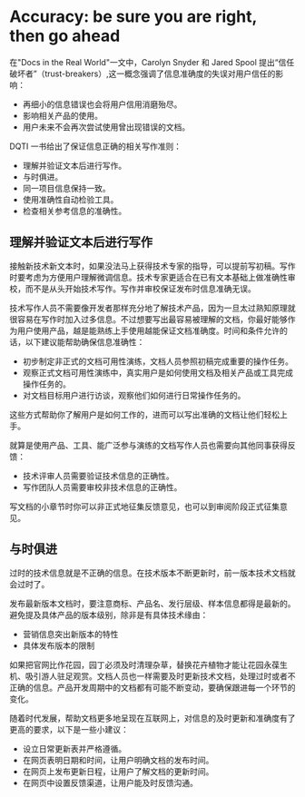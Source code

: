 # Accuracy: be sure you are right, then go ahead 

在"Docs in the Real World"一文中，Carolyn Snyder 和  Jared Spool 提出“信任破坏者”（trust-breakers）,这一概念强调了信息准确度的失误对用户信任的影响：

- 再细小的信息错误也会将用户信用消磨殆尽。
- 影响相关产品的使用。
- 用户未来不会再次尝试使用曾出现错误的文档。

DQTI 一书给出了保证信息正确的相关写作准则：

- 理解并验证文本后进行写作。
- 与时俱进。
- 同一项目信息保持一致。
- 使用准确性自动检验工具。
- 检查相关参考信息的准确性。

## 理解并验证文本后进行写作

接触新技术新文本时，如果没法马上获得技术专家的指导，可以提前写初稿。写作时要考虑为方便用户理解微调信息。技术专家更适合在已有文本基础上做准确性审校，而不是从头开始技术写作。写作并审校保证发布时信息准确无误。

技术写作人员不需要像开发者那样充分地了解技术产品，因为一旦太过熟知原理就很容易在写作时加入过多信息。不过想要写出最容易被理解的文档，你最好能够作为用户使用产品，越是能熟练上手使用越能保证文档准确度。时间和条件允许的话，以下建议能帮助确保信息准确性：

- 初步制定非正式的文档可用性演练，文档人员参照初稿完成重要的操作任务。
- 观察正式文档可用性演练中，真实用户是如何使用文档及相关产品或工具完成操作任务的。
- 对文档目标用户进行访谈，观察他们如何进行日常操作任务的。

这些方式帮助你了解用户是如何工作的，进而可以写出准确的文档让他们轻松上手。

就算是使用产品、工具、能广泛参与演练的文档写作人员也需要向其他同事获得反馈：

- 技术评审人员需要验证技术信息的正确性。
- 写作团队人员需要审校非技术信息的正确性。

写文档的小章节时你可以非正式地征集反馈意见，也可以到审阅阶段正式征集意见。

## 与时俱进

过时的技术信息就是不正确的信息。在技术版本不断更新时，前一版本技术文档就会过时了。

发布最新版本文档时，要注意商标、产品名、发行层级、样本信息都得是最新的。避免提及具体产品的版本级别，除非是有具体技术缘由：

- 营销信息突出新版本的特性
- 具体发布版本的限制

如果把官网比作花园，园丁必须及时清理杂草，替换花卉植物才能让花园永葆生机、吸引游人驻足观赏。文档人员也一样需要及时更新技术文档，处理过时或者不正确的信息。产品开发周期中的文档都有可能不断变动，要确保跟进每一个环节的变化。

随着时代发展，帮助文档更多地呈现在互联网上，对信息的及时更新和准确度有了更高的要求，以下是一些小建议：

- 设立日常更新表并严格遵循。
- 在网页表明日期和时间，让用户明确文档的发布时间。
- 在网页上发布更新日程，让用户了解文档的更新时间。
- 在网页中设置反馈渠道，让用户能及时反馈沟通。

































